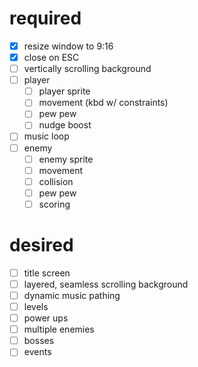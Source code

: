 # required
- [x] resize window to 9:16
- [x] close on ESC
- [ ] vertically scrolling background
- [ ] player
    - [ ] player sprite
    - [ ] movement (kbd w/ constraints)
    - [ ] pew pew
    - [ ] nudge boost
- [ ] music loop
- [ ] enemy
    - [ ] enemy sprite
    - [ ] movement
    - [ ] collision
    - [ ] pew pew
    - [ ] scoring

# desired
- [ ] title screen
- [ ] layered, seamless scrolling background
- [ ] dynamic music pathing
- [ ] levels
- [ ] power ups
- [ ] multiple enemies
- [ ] bosses
- [ ] events